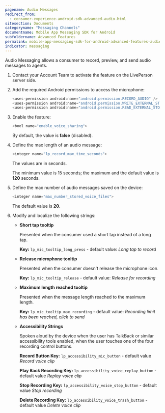 ```yaml
---
pagename: Audio Messages
redirect_from:
  - consumer-experience-android-sdk-advanced-audio.html
sitesection: Documents
categoryname: "Messaging Channels"
documentname: Mobile App Messaging SDK for Android
subfoldername: Advanced Features
permalink: mobile-app-messaging-sdk-for-android-advanced-features-audio-messages.html
indicator: messaging
---
```


Audio Messaging allows a consumer to record, preview, and send audio messages to agents.

1. Contact your Account Team to activate the feature on the LivePerson server side.

2. Add the required Android permissions to access the microphone:

   ```java
   <uses-permission android:name="android.permission.RECORD_AUDIO" /> //to record audio
   <uses-permission android:name="android.permission.WRITE_EXTERNAL_STORAGE" /> //to save voice files to internal storage
   <uses-permission android:name="android.permission.READ_EXTERNAL_STORAGE" /> // to read voice files stored in internal storage
   ```

3. Enable the feature:

   ```java
   <bool name="enable_voice_sharing">
   ```

   By default, the value is **false** (disabled).

4. Define the max length of an audio message:

   ```java
   <integer name="lp_record_max_time_seconds">
   ```

   The values are in seconds.

   The minimum value is 15 seconds; the maximum and the default value is **120** seconds.

5. Define the max number of audio messages saved on the device:

   ```java
   <integer name="max_number_stored_voice_files">
   ```

   The default value is **20**.

6. Modify and localize the following strings:

   * **Short tap tooltip**

     Presented when the consumer used a short tap instead of a long tap.

     **Key:** `lp_mic_tooltip_long_press`  - default value: *Long tap to record*

   * **Release microphone tooltip**

     Presented when the consumer doesn't release the microphone icon.

     **Key:** `lp_mic_tooltip_release` - default value: *Release for recording*

   * **Maximum length reached tooltip**

     Presented when the message length reached to the maximum length.

     **Key:** `lp_mic_tooltip_max_recording` - default value: *Recording limit has been reached, click to send*

   * **Accessibility Strings**

     Spoken aloud by the device when the user has TalkBack or similar accessibility tools enabled, when the user touches one of the four recording control buttons.

     **Record Button Key:** `lp_accessibility_mic_button` - default value *Record voice clip*

     **Play Back Recording Key:** `lp_accessibility_voice_replay_button` - default value *Replay voice clip*

     **Stop Recording Key:** `lp_accessibility_voice_stop_button` - default value *Stop recording*

     **Delete Recording Key:** `lp_accessibility_voice_trash_button` - default value *Delete voice clip*